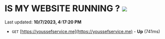 # IS MY WEBSITE RUNNING ? [![](https://img.shields.io/static/v1?label=Sponsor&message=%E2%9D%A4&logo=GitHub&color=%23fe8e86)](https://github.com/sponsors/<username>)

Last updated: **10/7/2023, 4:17:20 PM**

- `GET` [https://youssefservice.me](https://youssefservice.me) - **Up** (741ms)
